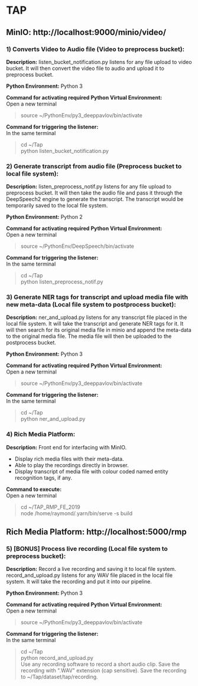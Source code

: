 # TAP

## MinIO: http://localhost:9000/minio/video/  

### 1) Converts Video to Audio file (Video to preprocess bucket):  
**Description:** listen_bucket_notification.py listens for any file upload to video bucket. It will then convert the video file to audio and upload it to preprocess bucket.

**Python Environment:** Python 3

**Command for activating required Python Virtual Environment:**  
Open a new terminal
> source ~/PythonEnv/py3_deeppavlov/bin/activate  

**Command for triggering the listener:**  
In the same terminal
> cd ~/Tap  
> python listen_bucket_notification.py  

### 2) Generate transcript from audio file (Preprocess bucket to local file system):  
**Description:** listen_preprocess_notif.py listens for any file upload to preprocess bucket. It will then take the audio file and pass it through the DeepSpeech2 engine to generate the transcript. The transcript would be temporarily saved to the local file system.

**Python Environment:** Python 2

**Command for activating required Python Virtual Environment:**  
Open a new terminal
> source ~/PythonEnv/DeepSpeech/bin/activate  

**Command for triggering the listener:**  
In the same terminal
> cd ~/Tap  
> python listen_preprocess_notif.py  

### 3) Generate NER tags for transcript and upload media file with new meta-data (Local file system to postprocess bucket):  
**Description:** ner_and_upload.py listens for any transcript file placed in the local file system. It will take the transcript and generate NER tags for it. It will then search for its original media file in minio and append the meta-data to the original media file. The media file will then be uploaded to the postprocess bucket.

**Python Environment:** Python 3

**Command for activating required Python Virtual Environment:**  
Open a new terminal
> source ~/PythonEnv/py3_deeppavlov/bin/activate  

**Command for triggering the listener:**  
In the same terminal
> cd ~/Tap  
> python ner_and_upload.py  

### 4) Rich Media Platform:  
**Description:** Front end for interfacing with MinIO. 
- Display rich media files with their meta-data.
- Able to play the recordings directly in browser.
- Display transcript of media file with colour coded named entity recognition tags, if any.

**Command to execute:**  
Open a new terminal
> cd ~/TAP_RMP_FE_2019  
> node /home/raymond/.yarn/bin/serve -s build  

## Rich Media Platform: http://localhost:5000/rmp  

### 5) [BONUS] Process live recording (Local file system to preprocess bucket):  
**Description:** Record a live recording and saving it to local file system. record_and_upload.py listens for any WAV file placed in the local file system. It will take the recording and put it into our pipeline.

**Python Environment:** Python 3

**Command for activating required Python Virtual Environment:**  
Open a new terminal
> source ~/PythonEnv/py3_deeppavlov/bin/activate  

**Command for triggering the listener:**  
In the same terminal
> cd ~/Tap  
> python record_and_upload.py  
Use any recording software to record a short audio clip. Save the recording with ".WAV" extension (cap sensitive). Save the recording to ~/Tap/dataset/tap/recording.  